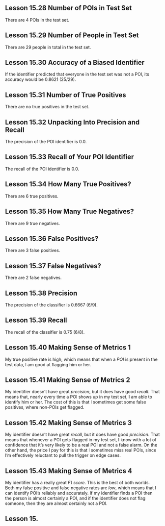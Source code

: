 ## Lesson 15.28 Number of POIs in Test Set
There are 4 POIs in the test set.

## Lesson 15.29 Number of People in Test Set
There are 29 people in total in the test set.

## Lesson 15.30 Accuracy of a Biased Identifier
If the identifier predicted that everyone in the test set was not a POI, its accuracy would be 0.8621 (25/29).

## Lesson 15.31 Number of True Positives
There are no true positives in the test set.

## Lesson 15.32 Unpacking Into Precision and Recall
The precision of the POI identifier is 0.0.

## Lesson 15.33 Recall of Your POI Identifier
The recall of the POI identifier is 0.0.

## Lesson 15.34 How Many True Positives?
There are 6 true positives.

## Lesson 15.35 How Many True Negatives?
There are 9 true negatives.

## Lesson 15.36 False Positives?
There are 3 false positives.

## Lesson 15.37 False Negatives?
There are 2 false negatives.

## Lesson 15.38 Precision
The precision of the classifier is 0.6667 (6/9).

## Lesson 15.39 Recall
The recall of the classifier is 0.75 (6/8).

## Lesson 15.40 Making Sense of Metrics 1
My true positive rate is high, which means that when a *POI* is present in the test data, I am good at flagging him or her.

## Lesson 15.41 Making Sense of Metrics 2
My identifier doesn’t have great *precision*, but it does have good *recall*. That means that, nearly every time a POI shows up in my test set, I am able to identify him or her. The cost of this is that I sometimes get some false positives, where non-POIs get flagged.

## Lesson 15.42 Making Sense of Metrics 3
My identifier doesn’t have great *recall*, but it does have good *precision*. That means that whenever a POI gets flagged in my test set, I know with a lot of confidence that it’s very likely to be a real POI and not a false alarm. On the other hand, the price I pay for this is that I sometimes miss real POIs, since I’m effectively reluctant to pull the trigger on edge cases.

## Lesson 15.43 Making Sense of Metrics 4
My identifier has a really great *F1 score*. This is the best of both worlds. Both my false positive and false negative rates are *low*, which means that I can identify POI’s reliably and accurately. If my identifier finds a POI then the person is almost certainly a POI, and if the identifier does not flag someone, then they are almost certainly not a POI.

## Lesson 15.
